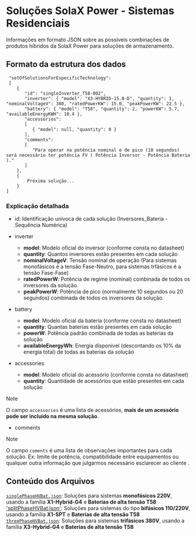 # Soluções SolaX Power - Sistemas Residenciais
Informações em formato JSON sobre as possíveis combinações de produtos híbridos da SolaX Power para soluções de armazenamento.  

## Formato da estrutura dos dados
```
 "setOfSolutionsForEspecificTechnology": 
 [
    {
       "id": "singleInverter_T58-002",  
       "inverter": { "model": "X3-HYBRID-15.0-D", "quantity": 1, "nominalVoltageV": 380, "ratedPowerKW": 15.0, "peakPowerKW": 22.5 },  
       "battery": { "model": "T58", "quantity": 2, "powerKW": 5.7, "availableEnergyKWH": 10.4 },  
       "accessories":
       [
          { "model": null, "quantity": 0 }
       ],  
       "comments":
       [
          "Para operar na potência nominal e de pico (10 segundos) será necessário ter potência FV ( Potência Inversor - Potência Bateria )."
       ]
    },
    {
        Próxima solução...
    }
]
```
### Explicação detalhada
- id: Identificação unívoca de cada solução (Inversores_Bateria - Sequência Numérica)
- inverter
  - **model**: Modelo oficial do inversor (conforme consta no datasheet)
  - **quantity**: Quantos inversores estão presentes em cada solução
  - **nominalVoltageV**: Tensão nominal de operação (Para sistemas monofásicos é a tensão Fase-Neutro, para sistemas trfásicos é a tensão Fase-Fase)
  - **ratedPowerW**: Potência de regime (nominal) combinada de todos os inversores da solução.
  - **peakPowerW**: Potência de pico (normalmente 10 segundos ou 20 segundos) combinada de todos os inversores da solução.
 
- battery
  - **model**: Modelo oficial da bateria (conforme consta no datasheet)
  - **quantity**: Quantas baterias estão presentes em cada solução
  - **powerW**: Potência padrão combinada de todas as baterias da solução
  - **availableEnergyWh**: Energia disponível (descontando os 10% da energia total) de todas as baterias da solução
  
- accessories
  - **model**: Modelo oficial do acessório (conforme consta no datasheet)
  - **quantity**: Quantidade de acessórios que estão presentes em cada solução
> [!NOTE]
> O campo `accessories` é uma lista de acessórios, **mais de um acessório pode ser incluido na mesma solução**.
  
- comments
> [!NOTE]
> O campo `coments` é uma lista de observações importantes para cada solução.
> Ex: limite de potência, compatibilidade entre equipamentos ou qualquer outra informação que julgarmos necessário esclarecer ao cliente .

## Conteúdo dos Arquivos
[`singlePhaseHVBat.json`](singlePhaseHVBat.json): Soluções para sistemas **monofásicos 220V**, usando a família **X1-Hybrid-G4** e **Baterias de alta tensão T58**  
['splitPhaseHVBat.json'](splitPhaseHVBat.json): Soluções para sistemas do tipo **bifásicos 110/220V**, usando a família **X1-SPT** e **Baterias de alta tensão T58**  
[`threePhaseHVBat.json`](threePhaseHVBat.json): Soluções para sistemas **trifásicos 380V**, usando a família **X3-Hybrid-G4** e **Baterias de alta tensão T58**  


 


